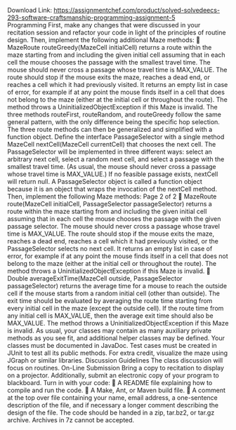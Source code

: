 Download Link: https://assignmentchef.com/product/solved-solvedeecs-293-software-craftsmanship-programming-assignment-5
<br>
Programming First, make any changes that were discussed in your recitation session and refactor your code in light of the principles of routine design. Then, implement the following additional Maze methods:  MazeRoute routeGreedy(MazeCell initialCell) returns a route within the maze starting from and including the given initial cell assuming that in each cell the mouse chooses the passage with the smallest travel time. The mouse should never cross a passage whose travel time is MAX_VALUE. The route should stop if the mouse exits the maze, reaches a dead end, or reaches a cell which it had previously visited. It returns an empty list in case of error, for example if at any point the mouse finds itself in a cell that does not belong to the maze (either at the initial cell or throughout the route). The method throws a UninitializedObjectException if this Maze is invalid. The three methods routeFirst, routeRandom, and routeGreedy follow the same general pattern, with the only difference being the specific hop selection. The three route methods can then be generalized and simplified with a function object. Define the interface PassageSelector with a single method MazeCell nextCell(MazeCell currentCell) that chooses the next cell. The PassageSelector will be implemented in three different ways: select an arbitrary next cell, select a random next cell, and select a passage with the smallest travel time. (As usual, the mouse should never cross a passage whose travel time is MAX_VALUE.) If no feasible passage exists, nextCell will return null. A PassageSelector object is called a function object because it is an object that wraps the invocation of the nextCell method. Then, implement the following Maze methods: Page 2 of 2  MazeRoute route(MazeCell initialCell, PassageSelector passageSelector) returns a route within the maze starting from and including the given initial cell assuming that in each cell the mouse chooses the passage with the given passage selector. The mouse should never cross a passage whose travel time is MAX_VALUE. The route should stop if the mouse exits the maze, reaches a dead end, reaches a cell which it had previously visited, or the PassageSelector selects no next cell. It returns an empty list in case of error, for example if at any point the mouse finds itself in a cell that does not belong to the maze (either at the initial cell or throughout the route). The method throws a UninitializedObjectException if this Maze is invalid.  Double averageExitTime(MazeCell outside, PassageSelector passageSelector) returns the average time for a mouse to reach the outside cell if the mouse starts from a random initial cell (other than outside). The exit time should be evaluated by averaging the route time starting from every initial cell in the maze (except the outside cell). If the route time from any initial cell is MAX_VALUE, then the average exit time should also be MAX_VALUE. The method throws a UninitializedObjectException if this Maze is invalid. As usual, your classes may contain as many auxiliary private methods as you see fit, and additional helper classes may be defined. Your classes must be documented in JavaDoc. Test cases must be created in JUnit to test all its public methods. For extra credit, visualize the maze using JGraph or similar libraries. Discussion Guidelines The class discussion will focus on routines. On-Line Submission Bring a copy to recitation to display on a projector. Additionally, submit an electronic copy of your program to blackboard. Turn in with your code:  A README file explaining how to compile and run the code.  A Make, Ant, or Maven build file.  A comment at the top over file containing your name, email address, a one-sentence description of the file, and if necessary a longer comment describing the design of the file. The code should be handed in a zip, tar.bz2, or tar.gz archive. Archives in 7z cannot be accepted.